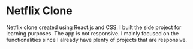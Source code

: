 <H1>Netflix Clone</H1>

<p>Netflix clone created using React.js and CSS. I built the side project for learning purposes. The app is not responsive. I mainly focused on the functionalities since I already have plenty of projects that are responsive.</p>
